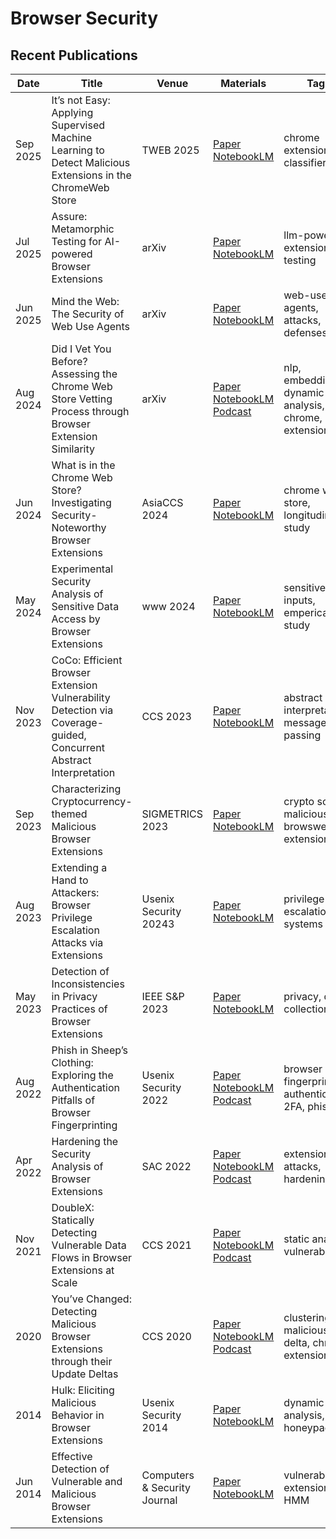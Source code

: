 # Browser Security

## Recent Publications
| Date | Title | Venue | Materials | Tags | Code | Summary |
| --- | --- | --- | --- | --- | --- | --- |
| Sep 2025 | It’s not Easy: Applying Supervised Machine Learning to Detect Malicious Extensions in the ChromeWeb Store | TWEB 2025 | [Paper](https://www.arxiv.org/pdf/2509.21590) [NotebookLM](https://notebooklm.google.com/notebook/6fa5fb1f-28c5-4860-962d-f48d7349259b?authuser=2)| chrome extensions, classifier | | |
| Jul 2025 | Assure: Metamorphic Testing for AI-powered Browser Extensions | arXiv | <a href="https://arxiv.org/pdf/2507.05307" target="_blank">Paper</a> [NotebookLM](https://notebooklm.google.com/notebook/8624b085-086e-4896-98c6-5825e99ab2a8?authuser=2)| llm-powered extensions, testing | | |
| Jun 2025 | Mind the Web: The Security of Web Use Agents | arXiv | <a href="https://arxiv.org/pdf/2506.07153" target="_blank"> Paper </a> [NotebookLM](https://notebooklm.google.com/notebook/02253462-7106-40cf-a29e-bd8ee8aa9682?authuser=2)| web-use agents, attacks, defenses | | |
| Aug 2024 | Did I Vet You Before? Assessing the Chrome Web Store Vetting Process through Browser Extension Similarity | arXiv | [Paper](https://arxiv.org/pdf/2406.00374) [NotebookLM](https://notebooklm.google.com/notebook/d2e279e2-b78e-406c-97d6-1c4dbe058a62?authuser=1) [Podcast](https://notebooklm.google.com/notebook/d2e279e2-b78e-406c-97d6-1c4dbe058a62/audio)| nlp, embedding, dynamic analysis, chrome, extensions | | |
| Jun 2024 | What is in the Chrome Web Store? Investigating Security-Noteworthy Browser Extensions | AsiaCCS 2024 | [Paper](https://arxiv.org/pdf/2406.12710) [NotebookLM](https://notebooklm.google.com/notebook/b2824037-4caf-4bda-9688-a59cc46b2acf?authuser=2)| chrome web store, longitudinal study | | |
| May 2024 | Experimental Security Analysis of Sensitive Data Access by Browser Extensions | www 2024 | [Paper](https://dl.acm.org/doi/pdf/10.1145/3589334.3645683) [NotebookLM](https://notebooklm.google.com/notebook/37abb00a-9c02-48f0-9c4f-8c90d994e16c?authuser=4)| sensitive inputs, emperical study | | |
| Nov 2023 | CoCo: Efficient Browser Extension Vulnerability Detection via Coverage-guided, Concurrent Abstract Interpretation | CCS 2023 | [Paper](https://dl.acm.org/doi/pdf/10.1145/3576915.3616584) [NotebookLM](https://notebooklm.google.com/notebook/feaf2010-b496-4d3f-8dc0-b0f6045800d1?authuser=3)| abstract interpretation, message passing | | |
| Sep 2023 | Characterizing Cryptocurrency-themed Malicious Browser Extensions | SIGMETRICS 2023 | [Paper](https://baigd.github.io/files/SIGMETRICS23.pdf) [NotebookLM](https://notebooklm.google.com/notebook/4bde4c40-6c12-4565-95b8-d36b03310f48)| crypto scams, malicious browswer extensions | | |
| Aug 2023 | Extending a Hand to Attackers: Browser Privilege Escalation Attacks via Extensions | Usenix Security 20243| [Paper](https://www.usenix.org/system/files/usenixsecurity23-kim-young-min.pdf) [NotebookLM](https://notebooklm.google.com/notebook/bb150dea-b941-4dd2-9c95-02c3e0dc68f3?authuser=3)| privilege escalation, systems | | |
| May 2023 | Detection of Inconsistencies in Privacy Practices of Browser Extensions | IEEE S&P 2023 | [Paper](https://rtcl.eecs.umich.edu/rtclweb/assets/publications/2023/oakland23-bui.pdf) [NotebookLM](https://notebooklm.google.com/notebook/feaf2010-b496-4d3f-8dc0-b0f6045800d1?authuser=3)| privacy, data collection | | |
| Aug 2022 | Phish in Sheep’s Clothing: Exploring the Authentication Pitfalls of Browser Fingerprinting | Usenix Security 2022 | [Paper](https://www.usenix.org/system/files/sec22-lin-xu.pdf) [NotebookLM](https://notebooklm.google.com/notebook/25ebd680-eae2-489b-a0ed-810ed7d006c2?authuser=1) [Podcast](https://notebooklm.google.com/notebook/25ebd680-eae2-489b-a0ed-810ed7d006c2/audio)| browser fingerprinting, authentication, 2FA, phishing | | |
| Apr 2022 | Hardening the Security Analysis of Browser Extensions | SAC 2022 | [Paper](https://dl.acm.org/doi/pdf/10.1145/3477314.3507098) [NotebookLM](https://notebooklm.google.com/notebook/a463e1e1-8c20-46f2-8449-e5457c8d9ea9) [Podcast](https://notebooklm.google.com/notebook/a463e1e1-8c20-46f2-8449-e5457c8d9ea9/audio)| extensions, attacks, hardening | | |
| Nov 2021 | DoubleX: Statically Detecting Vulnerable Data Flows in Browser Extensions at Scale | CCS 2021 | [Paper](https://publications.cispa.saarland/3464/1/fass2021doublex.pdf) [NotebookLM](https://notebooklm.google.com/notebook/d477e449-70db-4dcf-95af-6b361cdf5321) [Podcast](https://notebooklm.google.com/notebook/4bde4c40-6c12-4565-95b8-d36b03310f48/audio)| static analysis, vulnerabilities | | |
| 2020 | You’ve Changed: Detecting Malicious Browser Extensions through their Update Deltas | CCS 2020 | [Paper](https://www.kapravelos.com/publications/extensiondeltas-CCS20.pdf) [NotebookLM](https://notebooklm.google.com/notebook/ddd2a0e4-f603-44ec-a257-b06ae1a919e9) [Podcast](https://notebooklm.google.com/notebook/ddd2a0e4-f603-44ec-a257-b06ae1a919e9/audio)| clustering, malicious delta, chrome extension | | |
| 2014 | Hulk: Eliciting Malicious Behavior in Browser Extensions | Usenix Security 2014 | [Paper](https://www.usenix.org/system/files/conference/usenixsecurity14/sec14-paper-kapravelos.pdf) [NotebookLM](https://notebooklm.google.com/notebook/694bd776-afeb-4940-8222-8c655d9441ee?authuser=3)| dynamic analysis, honeypages | | |
| Jun 2014 | Effective Detection of Vulnerable and Malicious Browser Extensions | Computers & Security Journal | [Paper](https://www.sciencedirect.com/science/article/abs/pii/S0167404814000984) [NotebookLM](https://notebooklm.google.com/notebook/bd43a06f-7d30-43ad-a639-430bd2fb5bf8?authuser=3) | vulnerable extensions, HMM | | |
